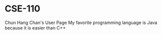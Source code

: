 # CSE-110
Chun Hang Chan's User Page
My favorite programming language is Java because it is easier than C++